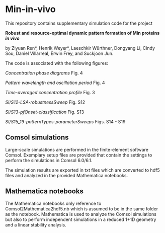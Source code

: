 # Min-in-vivo
This repository contains supplementary simulation code for the project

**Robust and resource-optimal dynamic pattern formation of Min proteins _in vivo_**

by Ziyuan Ren*, Henrik Weyer*, Laeschkir Würthner, Dongyang Li, Cindy Sou, Daniel Villarreal, Erwin Frey, and Suckjoon Jun.

The code is associated with the following figures:

_Concentration phase diagrams_ Fig. 4

_Pattern wavelength and oscillation period_ Fig. 4

_Time-averaged concentration profile_ Fig. 3

_SI/S12-LSA-robustnessSweep_ Fig. S12

_SI/S13-pfOnset-classification_ Fig. S13

_SI/S15_19-patternTypes-parameterSweeps_ Figs. S14 - S19

## Comsol simulations
Large-scale simulations are performed in the finite-element software Comsol. Exemplary setup files are provided that contain the settings to perform the simulations in Comsol 6.0/6.1.

The simulation results are exported in txt files which are converted to hdf5 files and analyzed in the provided Mathematica notebooks.

## Mathematica notebooks
The Mathematica notebooks only reference to Comsol2Mathematica2hdf5.nb which is assumed to be in the same folder as the notebook. 
Mathematica is used to analyze the Comsol simulations but also to perform independent simulations in a reduced 1+1D geometry and a linear stability analysis.

